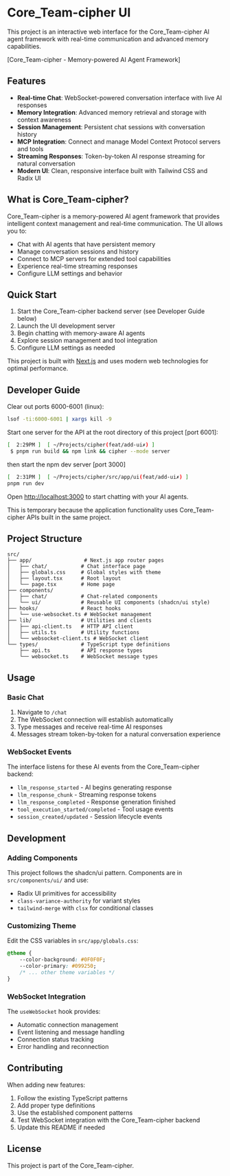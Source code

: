 # Core_Team-cipher UI

This project is an interactive web interface for the Core_Team-cipher AI agent framework with real-time communication and advanced memory capabilities.

[Core_Team-cipher - Memory-powered AI Agent Framework]

## Features

- **Real-time Chat**: WebSocket-powered conversation interface with live AI responses
- **Memory Integration**: Advanced memory retrieval and storage with context awareness
- **Session Management**: Persistent chat sessions with conversation history
- **MCP Integration**: Connect and manage Model Context Protocol servers and tools
- **Streaming Responses**: Token-by-token AI response streaming for natural conversation
- **Modern UI**: Clean, responsive interface built with Tailwind CSS and Radix UI

## What is Core_Team-cipher?

Core_Team-cipher is a memory-powered AI agent framework that provides intelligent context management and real-time communication. The UI allows you to:

- Chat with AI agents that have persistent memory
- Manage conversation sessions and history  
- Connect to MCP servers for extended tool capabilities
- Experience real-time streaming responses
- Configure LLM settings and behavior

## Quick Start

1. Start the Core_Team-cipher backend server (see Developer Guide below)
2. Launch the UI development server
3. Begin chatting with memory-aware AI agents
4. Explore session management and tool integration
5. Configure LLM settings as needed

This project is built with [Next.js](https://nextjs.org) and uses modern web technologies for optimal performance.

## Developer Guide

Clear out ports 6000-6001 (linux):
```bash
lsof -ti:6000-6001 | xargs kill -9   
```

Start one server for the API at the root directory of this project [port 6001]:
```bash
[  2:29PM ]  [ ~/Projects/cipher(feat/add-ui✗) ]
 $ pnpm run build && npm link && cipher --mode server
```

then start the npm dev server [port 3000]

```bash
[  2:31PM ]  [ ~/Projects/cipher/src/app/ui(feat/add-ui✗) ]
pnpm run dev
```

Open [http://localhost:3000](http://localhost:3000) to start chatting with your AI agents.

This is temporary because the application functionality uses Core_Team-cipher APIs built in the same project.

## Project Structure

```
src/
├── app/                 # Next.js app router pages
│   ├── chat/           # Chat interface page
│   ├── globals.css     # Global styles with theme
│   ├── layout.tsx      # Root layout
│   └── page.tsx        # Home page
├── components/
│   ├── chat/           # Chat-related components
│   └── ui/             # Reusable UI components (shadcn/ui style)
├── hooks/              # React hooks
│   └── use-websocket.ts # WebSocket management
├── lib/                # Utilities and clients
│   ├── api-client.ts   # HTTP API client
│   ├── utils.ts        # Utility functions
│   └── websocket-client.ts # WebSocket client
└── types/              # TypeScript type definitions
    ├── api.ts          # API response types
    └── websocket.ts    # WebSocket message types
```

## Usage

### Basic Chat

1. Navigate to `/chat`
2. The WebSocket connection will establish automatically
3. Type messages and receive real-time AI responses
4. Messages stream token-by-token for a natural conversation experience

### WebSocket Events

The interface listens for these AI events from the Core_Team-cipher backend:

- `llm_response_started` - AI begins generating response
- `llm_response_chunk` - Streaming response tokens
- `llm_response_completed` - Response generation finished
- `tool_execution_started/completed` - Tool usage events
- `session_created/updated` - Session lifecycle events

## Development

### Adding Components

This project follows the shadcn/ui pattern. Components are in `src/components/ui/` and use:

- Radix UI primitives for accessibility
- `class-variance-authority` for variant styles
- `tailwind-merge` with `clsx` for conditional classes

### Customizing Theme

Edit the CSS variables in `src/app/globals.css`:

```css
@theme {
    --color-background: #0F0F0F;
    --color-primary: #099250;
    /* ... other theme variables */
}
```

### WebSocket Integration

The `useWebSocket` hook provides:

- Automatic connection management
- Event listening and message handling
- Connection status tracking
- Error handling and reconnection

## Contributing

When adding new features:

1. Follow the existing TypeScript patterns
2. Add proper type definitions
3. Use the established component patterns
4. Test WebSocket integration with the Core_Team-cipher backend
5. Update this README if needed

## License

This project is part of the Core_Team-cipher.
